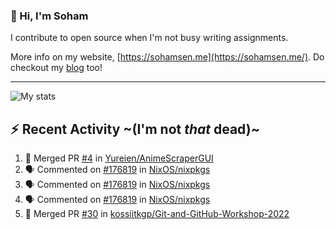 ### 👋 Hi, I'm Soham

I contribute to open source when I'm not busy writing assignments.

More info on my website, [https://sohamsen.me](https://sohamsen.me/). Do checkout my [blog](https://blog.sohamsen.me/) too!

---

![My stats](https://github-readme-stats.vercel.app/api?username=Yureien&count_private=true&show_icons=true&theme=dracula)

## :zap: Recent Activity ~(I'm not _that_ dead)~

<!--START_SECTION:activity-->
1. 🎉 Merged PR [#4](https://github.com/Yureien/AnimeScraperGUI/pull/4) in [Yureien/AnimeScraperGUI](https://github.com/Yureien/AnimeScraperGUI)
2. 🗣 Commented on [#176819](https://github.com/NixOS/nixpkgs/issues/176819) in [NixOS/nixpkgs](https://github.com/NixOS/nixpkgs)
3. 🗣 Commented on [#176819](https://github.com/NixOS/nixpkgs/issues/176819) in [NixOS/nixpkgs](https://github.com/NixOS/nixpkgs)
4. 🗣 Commented on [#176819](https://github.com/NixOS/nixpkgs/issues/176819) in [NixOS/nixpkgs](https://github.com/NixOS/nixpkgs)
5. 🎉 Merged PR [#30](https://github.com/kossiitkgp/Git-and-GitHub-Workshop-2022/pull/30) in [kossiitkgp/Git-and-GitHub-Workshop-2022](https://github.com/kossiitkgp/Git-and-GitHub-Workshop-2022)
<!--END_SECTION:activity-->
